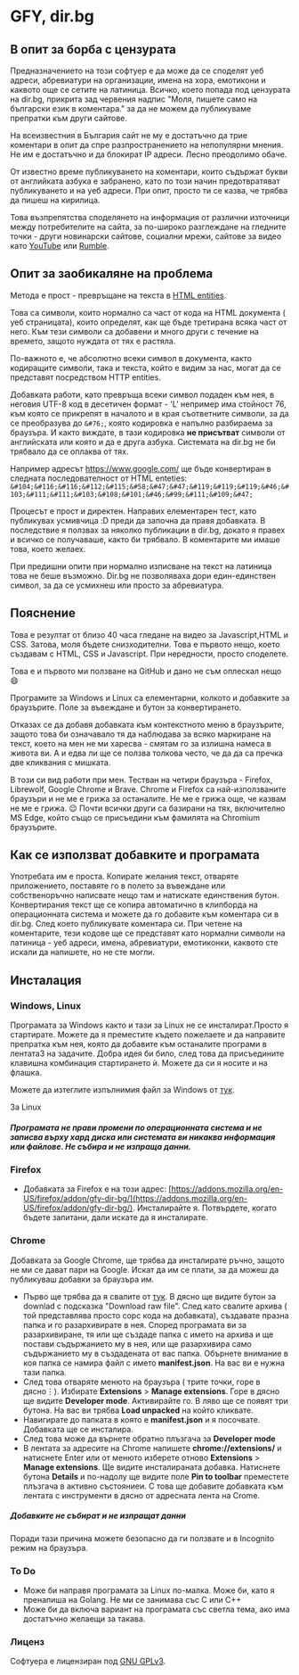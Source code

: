 # GFY, dir.bg

## В опит за борба с цензурата

Предназначението на този софтуер е да може да се споделят уеб адреси, абревиатури на организации, имена на хора, емотикони и каквото още се сетите на латиница. Всичко, което попада под цензурата на dir.bg, прикрита зад червения надпис "Моля, пишете само на български език в коментара." за да не можем да публикуваме препратки към други сайтове.

На всеизвестния в България сайт не му е достатъчно да трие коментари в опит да спре разпространението на непопулярни мнения.
Не им е достатъчно и да блокират IP адреси. Лесно преодолимо обаче.

От известно време публикуването на коментари, които съдържат букви от английката азбука е забранено, като по този начин предотвратяват публикуването и на уеб адреси. При опит, просто ти се казва, че трябва да пишеш на кирилица.

Това възпрепятства споделянето на информация от различни източници между потребителите на сайта, за по-широко разглеждане на гледните точки - други новинарски сайтове, социални мрежи, сайтове за видео като [YouTube](https://www.youtube.com/)   или [Rumble](https://rumble.com/).

## Опит за заобикаляне на проблема

Метода е прост ­- превръщане на текста в [HTML entities](https://www.w3schools.com/charsets/ref_html_entities_4.asp).

Това са символи, които  нормално са част от кода на HTML документа ( уеб страницата), които определят, как ще бъде третирана всяка част от него. Към тези символи са добавени и много други с течение на времето, защото нуждата от тях е растяла.

По-важното е, че абсолютно всеки символ в документа, както кодиращите символи, така и текста, който е видим за нас, могат да се представят посредством HTTP entities.

Добавката работи, като превръща всеки символ подаден към нея, в неговия UTF-8 код в десетичен формат - 'L' непример има стойност 76, към която се прикрепят в началото и в края съответните символи, за да се преобразува до `&#76;`, която кодировка е напълно разбираема за браузъра.
И както виждате, в тази кодировка **не присътват** символи от английската или която и да е друга азбука. Системата на dir.bg не би трябвало да се оплаква от тях.

Например адресът https://www.google.com/ ще бъде конвертиран в следната последователност от HTML enteties:
`&#104;&#116;&#116;&#112;&#115;&#58;&#47;&#47;&#119;&#119;&#119;&#46;&#103;&#111;&#111;&#103;&#108;&#101;&#46;&#99;&#111;&#109;&#47;`

Процесът е прост и директен. Направих елементарен тест, като публикувах усмивчица :D преди да започна да правя добавката. В последствие я ползвах за няколко публикации в dir.bg, докато я правех и всичко се получаваше, както би трябвало. В коментарите ми имаше това, което желаех.

При предишни опити при нормално изписване на текст на латиница това не беше възможно. Dir.bg не позволяваха дори един-единствен символ, за да се усмихнеш или просто за абревиатура.

## Пояснение

Това е резултат от близо 40 часа гледане на видео за Javascript,HTML и CSS. Затова, моля бъдете снизходителни. Това е първото нещо, което създавам с HTML, CSS и Javascript. При нередности, просто споделете.

Това е и първото ми ползване на GitHub и дано не съм  оплескал нещо :smile:

Програмите за Windows и Linux са елементарни, колкото и добавките за браузърите. Поле за въвеждане и бутон за конвертирането.

Отказах се да добавя добавката към контекстното меню в браузърите, защото това би означавало тя да наблюдава за всяко маркиране на текст, което на мен не ми харесва - смятам го за излишна намеса в живота ви. А и едва ли ще се ползва толкова често, че да да са пречка две кликвания с мишката.

В този си вид работи при мен. Тестван на четири браузъра - Firefox, Librewolf, Google Chrome и Brave.
Chrome и Firefox са най-използваните браузъри и не ме е грижа за останалите. Не ме е грижа още, че казвам не ме е грижа. :wink:
Почти всички други са базирани на тях, включително MS Edge, който също се присъедини към фамилята на Chromium браузърите.

## Как се използват добавките и програмата

Употребата им е проста.
Копирате желания текст, отваряте приложението, поставяте го в полето за въвеждане или собственоръчно написвате нещо там и натискате единствения бутон.
Конвертирания текст ще се копира автоматично в клипборда на операционната система и можете да го добавите към коментара си в dir.bg.
След което публикувате коментара си.
При четене на коментарите, тези кодове ще се представят като нормални символи на латиница - уеб адреси, имена, абревиатури, емотиконки, каквото сте искали да напишете, но не сте могли.

## Инсталация

### Windows, Linux

Програмата за  Windows както и тази за Linux не се инсталират.Просто я стартирате. Можете да я преместите където пожелаете и да направите препратка към нея, която да добавите към останалите програми в лентата3 на задачите. Добра идея би било, след това да присъедините клавишна комбинация стартирането ѝ. Можете да си я носите и на флашка.

Можете да изтеглите изпълнимия файл за Windows от [тук](https://github.com/wavic/gfy-dir.bg/tree/master/packages/windows_standalone).

За Linux 

##### Програмата не прави промени по операционната система и не записва върху хард диска или системата ви никаква информация или файлове. Не събира и не изпраща данни.

### Firefox

- Добавката за Firefox е на този адрес: [https://addons.mozilla.org/en-US/firefox/addon/gfy-dir-bg/](https://addons.mozilla.org/en-US/firefox/addon/gfy-dir-bg/).
  Инсталирайте я. Потвърдете, когато бъдете запитани, дали искате да я инсталирате.

### Chrome

Добавката за Google Chrome, ще трябва да инсталирате ръчно, защото не ми се дават пари на Google. Искат да им се плати, за да можеш да публикуваш добавки за браузъра им.

- Първо ще трябва да я свалите от  [тук](https://github.com/wavic/gfy-dir.bg/blob/master/packages/chrome_add-on/gfy-dir.bg_chrome.zip). В дясно ще видите бутон за downlad с подсказка "Download raw file".
  След като свалите архива ( той представлява просто сорс кода на добавката), създавате празна папка и го разархивирате в нея.
  Според програмата ви за разархивиране, тя или ще създаде папка с името на архива и ще постави съдържанието му в нея, или ще разархивира само съдържанието му в създадената от вас папка.
  Обърнете внимание в коя папка се намира файл с името **manifest.json**. На вас ви е нужна тази папка.
- След това отваряте менюто на браузъра ( трите точки, горе в дясно&vellip;). Избирате **Extensions** > **Manage extensions**.
  Горе в дясно ще видите **Developer mode**. Активирайте го.
  В ляво ще се появят три бутона. На вас ви трябва **Load unpacked** на който кликвате.
- Навигирате до папката в която е **manifest.json** и я посочвате. Добавката ще се инсталира.
- След това може да върнете обратно плъзгача за **Developer mode**
- В лентата за адресите на Chrome напишете **chrome://extensions/** и натиснете Enter или от менюто изберете отново  **Extensions** > **Manage extensions**.
  Ще видите инсталираната добавка. Натиснете бутона **Details** и по-надолу ще видите поле **Pin to toolbar** преместете плъзгача в активно състояниеи. С това ще добавите добавката към лентата с инструменти в дясно от адресната лента на Crome.

##### Добавките не събират и не изпращат данни

Поради тази причина можете безопасно да ги ползвате и в Incognito режим на браузъра.

### To Do

- Може би направя програмата за Linux по-малка. Може би, като я пренапиша на Golang. Не ми се занимава със С или С++
- Може би да включа вариант на програмата със светла тема, ако има достатъчно желаещи за такава.

### Лиценз

Софтуера е лицензиран под [GNU GPLv3](https://choosealicense.com/licenses/gpl-3.0/).
